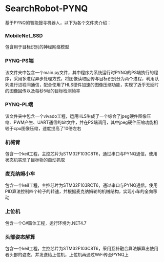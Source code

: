 # SearchRobot-PYNQ
基于PYNQ的智能搜寻机器人，以下为各个文件夹介绍：

### MobileNet_SSD
包含用于目标识别的神经网络模型
### PYNQ-PS端
该文件夹中包含一个main.py文件，其中程序为系统运行时PYNQ的PS端执行的程序，采用多进程异步处理方式，将图像读取回传与目标识别分为两个进程，利用队列进行进程间通信，配合使用了HLS硬件加速的图像压缩功能，实现了近乎无延时的图像回传以及每秒5帧的目标检测帧率
### PYNQ-PL端
该文件夹中包含一个vivado工程，运用HLS生成了一个综合了jpeg硬件图像压缩、PWM产生、UART通信的bit文件，并在PS端调用，其中jpeg硬件压缩功能相较于cpu图像压缩，速度提高了10倍左右
### 机械臂
包含一个keil工程，主控芯片为STM32F103C8T6，通过串口与PYNQ通信，使用状态机实现了目标物的自动抓取
### 麦克纳姆小车
包含一个keil工程，主控芯片为STM32F103RCT6，通过串口与PYNQ通信，使用PID算法控制四个轮子的转速，并根据麦克纳姆轮的机械结构，实现小车的全向移动
### 上位机
包含一个C#窗体工程，运行环境为.NET4.7
### 头部姿态解算
包含一个keil工程，主控芯片为STM32F103C8T6，采用互补融合算法解算出使用者头部的姿态，并发送给上位机，上位机再通过WiFi传至PYNQ上
